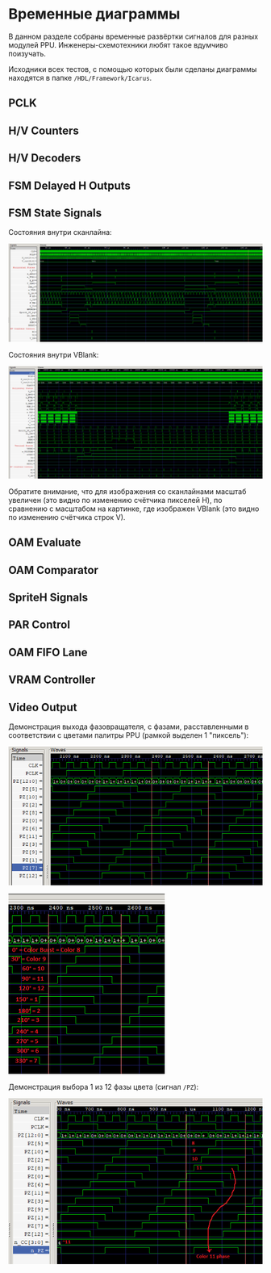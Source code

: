 # Временные диаграммы

В данном разделе собраны временные развёртки сигналов для разных модулей PPU. Инженеры-схемотехники любят такое вдумчиво поизучать.

Исходники всех тестов, с помощью которых были сделаны диаграммы находятся в папке `/HDL/Framework/Icarus`.

## PCLK

## H/V Counters

## H/V Decoders

## FSM Delayed H Outputs

## FSM State Signals

Состояния внутри сканлайна:

![fsm_scan](/BreakingNESWiki/imgstore/ppu/waves/fsm_scan.png)

Состояния внутри VBlank:

![fsm_vblank](/BreakingNESWiki/imgstore/ppu/waves/fsm_vblank.png)

Обратите внимание, что для изображения со сканлайнами масштаб увеличен (это видно по изменению счётчика пикселей H), по сравнению с масштабом на картинке, где изображен VBlank (это видно по изменению счётчика строк V).

## OAM Evaluate

## OAM Comparator

## SpriteH Signals

## PAR Control

## OAM FIFO Lane

## VRAM Controller

## Video Output

Демонстрация выхода фазовращателя, с фазами, расставленными в соответствии с цветами палитры PPU (рамкой выделен 1 "пиксель"):

![phase_shifter](/BreakingNESWiki/imgstore/ppu/waves/phase_shifter.png)

![phase_shifter2](/BreakingNESWiki/imgstore/ppu/waves/phase_shifter2.png)

Демонстрация выбора 1 из 12 фазы цвета (сигнал `/PZ`):

![phase_color](/BreakingNESWiki/imgstore/ppu/waves/phase_color.png)
